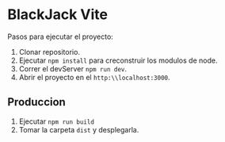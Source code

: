 # BlackJack Vite

Pasos para ejecutar el proyecto:

1. Clonar repositorio.
2. Ejecutar ``npm install`` para creconstruir los modulos de node.
3. Correr el devServer ``npm run dev``.
4. Abrir el proyecto en el ``http:\\localhost:3000``.

## Produccion

1. Ejecutar ``npm run build``
2. Tomar la carpeta ``dist`` y desplegarla.